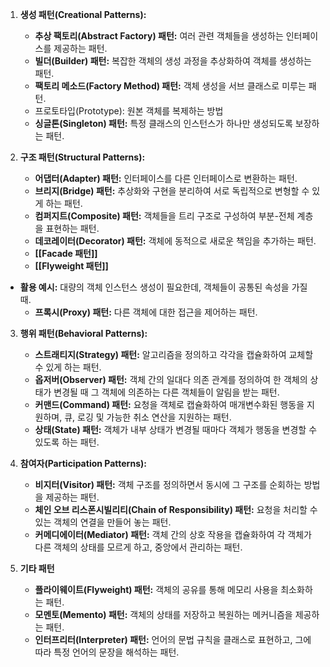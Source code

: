 1. **생성 패턴(Creational Patterns):**
    - **추상 팩토리(Abstract Factory) 패턴:** 여러 관련 객체들을 생성하는 인터페이스를 제공하는 패턴.
    - **빌더(Builder) 패턴:** 복잡한 객체의 생성 과정을 추상화하여 객체를 생성하는 패턴.
    - **팩토리 메소드(Factory Method) 패턴:** 객체 생성을 서브 클래스로 미루는 패턴.
    - 프로토타입(Prototype): 원본 객체를 복제하는 방법 
    - **싱글톤(Singleton) 패턴:** 특정 클래스의 인스턴스가 하나만 생성되도록 보장하는 패턴.
    
2. **구조 패턴(Structural Patterns):**
    - **어댑터(Adapter) 패턴:** 인터페이스를 다른 인터페이스로 변환하는 패턴.
    - **브리지(Bridge) 패턴:** 추상화와 구현을 분리하여 서로 독립적으로 변형할 수 있게 하는 패턴.
    - **컴퍼지트(Composite) 패턴:** 객체들을 트리 구조로 구성하여 부분-전체 계층을 표현하는 패턴.
    - **데코레이터(Decorator) 패턴:** 객체에 동적으로 새로운 책임을 추가하는 패턴.
    - **[[Facade 패턴]]**
    - **[[Flyweight 패턴]]**
- **활용 예시:** 대량의 객체 인스턴스 생성이 필요한데, 객체들이 공통된 속성을 가질 때.
    - **프록시(Proxy) 패턴:** 다른 객체에 대한 접근을 제어하는 패턴.
    
3. **행위 패턴(Behavioral Patterns):**  
    - **스트래티지(Strategy) 패턴:** 알고리즘을 정의하고 각각을 캡슐화하여 교체할 수 있게 하는 패턴.
    - **옵저버(Observer) 패턴:** 객체 간의 일대다 의존 관계를 정의하여 한 객체의 상태가 변경될 때 그 객체에 의존하는 다른 객체들이 알림을 받는 패턴.
    - **커맨드(Command) 패턴:** 요청을 객체로 캡슐화하여 매개변수화된 행동을 지원하며, 큐, 로깅 및 가능한 취소 연산을 지원하는 패턴.
    - **상태(State) 패턴:** 객체가 내부 상태가 변경될 때마다 객체가 행동을 변경할 수 있도록 하는 패턴.
    
4. **참여자(Participation Patterns):**
    - **비지터(Visitor) 패턴:** 객체 구조를 정의하면서 동시에 그 구조를 순회하는 방법을 제공하는 패턴.
    - **체인 오브 리스폰시빌리티(Chain of Responsibility) 패턴:** 요청을 처리할 수 있는 객체의 연결을 만들어 놓는 패턴.
    - **커메디에이터(Mediator) 패턴:** 객체 간의 상호 작용을 캡슐화하여 각 객체가 다른 객체의 상태를 모르게 하고, 중앙에서 관리하는 패턴.
    
1. **기타 패턴**
    - **플라이웨이트(Flyweight) 패턴:** 객체의 공유를 통해 메모리 사용을 최소화하는 패턴.
    - **모멘토(Memento) 패턴:** 객체의 상태를 저장하고 복원하는 메커니즘을 제공하는 패턴.
    - **인터프리터(Interpreter) 패턴:** 언어의 문법 규칙을 클래스로 표현하고, 그에 따라 특정 언어의 문장을 해석하는 패턴.